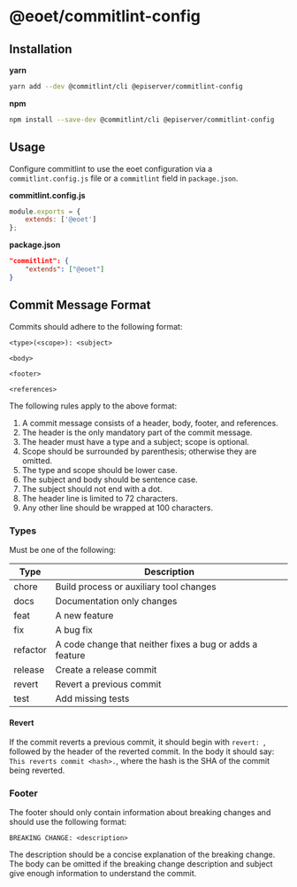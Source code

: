 # @eoet/commitlint-config

## Installation

**yarn**
```sh
yarn add --dev @commitlint/cli @episerver/commitlint-config
```

**npm**
```sh
npm install --save-dev @commitlint/cli @episerver/commitlint-config
```

## Usage

Configure commitlint to use the eoet configuration via a `commitlint.config.js` file or a `commitlint` field in `package.json`.

**commitlint.config.js**
```js
module.exports = {
    extends: ['@eoet']
};
```

**package.json**
```json
"commitlint": {
    "extends": ["@eoet"]
}
```

## Commit Message Format

Commits should adhere to the following format:

```
<type>(<scope>): <subject>

<body>

<footer>

<references>
```

The following rules apply to the above format:

1. A commit message consists of a header, body, footer, and references.
1. The header is the only mandatory part of the commit message.
1. The header must have a type and a subject; scope is optional.
1. Scope should be surrounded by parenthesis; otherwise they are omitted.
1. The type and scope should be lower case.
1. The subject and body should be sentence case.
1. The subject should not end with a dot.
1. The header line is limited to 72 characters.
1. Any other line should be wrapped at 100 characters.

### Types

Must be one of the following:

| Type | Description |
| --- | --- |
| chore | Build process or auxiliary tool changes |
| docs | Documentation only changes |
| feat | A new feature |
| fix | A bug fix |
| refactor | A code change that neither fixes a bug or adds a feature |
| release | Create a release commit |
| revert | Revert a previous commit |
| test | Add missing tests |

#### Revert

If the commit reverts a previous commit, it should begin with `revert: `, followed by the header of the reverted commit. In the body it should say: `This reverts commit <hash>.`, where the hash is the SHA of the commit being reverted.

### Footer

The footer should only contain information about breaking changes and should use the following format:

```
BREAKING CHANGE: <description>
```

The description should be a concise explanation of the breaking change. The body can be omitted if the breaking change description and subject give enough information to understand the commit.
